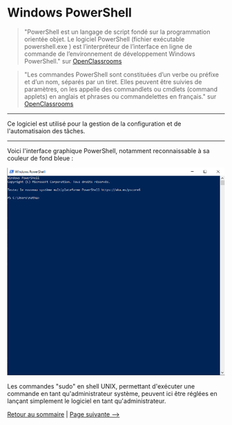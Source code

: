 # Windows PowerShell

> "PowerShell est un langage de script fondé sur la programmation orientée objet. Le logiciel PowerShell (fichier exécutable powershell.exe ) est l’interpréteur de l’interface en ligne de commande de l’environnement de développement Windows PowerShell." sur [OpenClassrooms]( https://openclassrooms.com/fr/courses/6344196-planifiez-vos-taches-avec-des-scripts-powershell-sur-windows-server/6527315-utilisez-les-commandes-de-base-de-powershell)

> "Les commandes PowerShell sont constituées d’un verbe ou préfixe et d’un nom, séparés par un tiret. Elles peuvent être suivies de paramètres, on les appelle des commandlets ou cmdlets (command applets) en anglais et phrases ou commandelettes en français." sur [OpenClassrooms]( https://openclassrooms.com/fr/courses/6344196-planifiez-vos-taches-avec-des-scripts-powershell-sur-windows-server/6527315-utilisez-les-commandes-de-base-de-powershell)

---

Ce logiciel est utilisé pour la gestion de la configuration et de l'automatisaion des tâches.

---

Voici l'interface graphique PowerShell, notamment reconnaissable à sa couleur de fond bleue :  

![powershell](../pictures/powershell.PNG "PowerShell")

Les commandes "sudo" en shell UNIX, permettant d'exécuter une commande en tant qu'administrateur système, peuvent ici être réglées en lançant simplement le logiciel en tant qu'administrateur.

[Retour au sommaire](https://github.com/NatSch45/linux/blob/master/Powershell/README.md) | [Page suivante -->](https://github.com/NatSch45/linux/blob/master/Powershell/pages/histoire.md)
